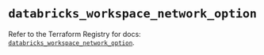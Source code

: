 # `databricks_workspace_network_option`

Refer to the Terraform Registry for docs: [`databricks_workspace_network_option`](https://registry.terraform.io/providers/databricks/databricks/1.81.0/docs/resources/workspace_network_option).
